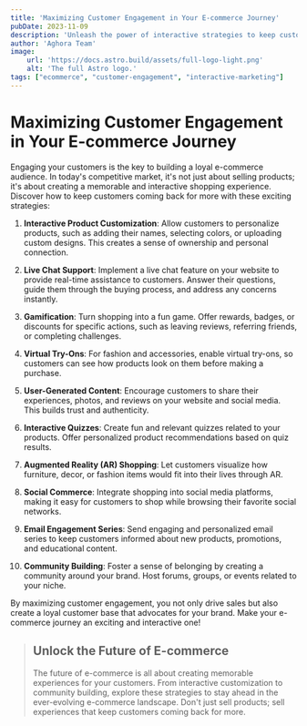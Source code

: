 ```yaml
---
title: 'Maximizing Customer Engagement in Your E-commerce Journey'
pubDate: 2023-11-09
description: 'Unleash the power of interactive strategies to keep customers coming back for more'
author: 'Aghora Team'
image:
    url: 'https://docs.astro.build/assets/full-logo-light.png'
    alt: 'The full Astro logo.'
tags: ["ecommerce", "customer-engagement", "interactive-marketing"]
---
```


# Maximizing Customer Engagement in Your E-commerce Journey

Engaging your customers is the key to building a loyal e-commerce audience. In today's competitive market, it's not just about selling products; it's about creating a memorable and interactive shopping experience. Discover how to keep customers coming back for more with these exciting strategies:

1. **Interactive Product Customization**: Allow customers to personalize products, such as adding their names, selecting colors, or uploading custom designs. This creates a sense of ownership and personal connection.

2. **Live Chat Support**: Implement a live chat feature on your website to provide real-time assistance to customers. Answer their questions, guide them through the buying process, and address any concerns instantly.

3. **Gamification**: Turn shopping into a fun game. Offer rewards, badges, or discounts for specific actions, such as leaving reviews, referring friends, or completing challenges.

4. **Virtual Try-Ons**: For fashion and accessories, enable virtual try-ons, so customers can see how products look on them before making a purchase.

5. **User-Generated Content**: Encourage customers to share their experiences, photos, and reviews on your website and social media. This builds trust and authenticity.

6. **Interactive Quizzes**: Create fun and relevant quizzes related to your products. Offer personalized product recommendations based on quiz results.

7. **Augmented Reality (AR) Shopping**: Let customers visualize how furniture, decor, or fashion items would fit into their lives through AR.

8. **Social Commerce**: Integrate shopping into social media platforms, making it easy for customers to shop while browsing their favorite social networks.

9. **Email Engagement Series**: Send engaging and personalized email series to keep customers informed about new products, promotions, and educational content.

10. **Community Building**: Foster a sense of belonging by creating a community around your brand. Host forums, groups, or events related to your niche.

By maximizing customer engagement, you not only drive sales but also create a loyal customer base that advocates for your brand. Make your e-commerce journey an exciting and interactive one!

> ## Unlock the Future of E-commerce
>
> The future of e-commerce is all about creating memorable experiences for your customers. From interactive customization to community building, explore these strategies to stay ahead in the ever-evolving e-commerce landscape. Don't just sell products; sell experiences that keep customers coming back for more.

